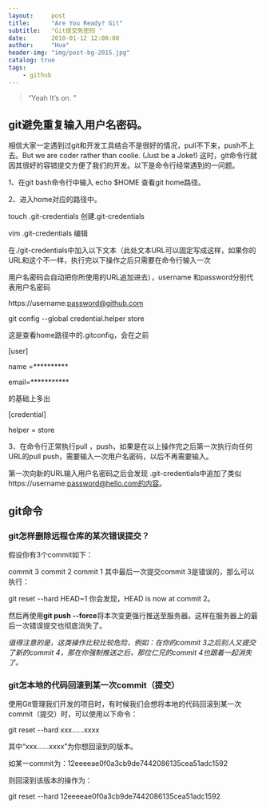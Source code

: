 ```yaml
---
layout:     post
title:      "Are You Ready? Git"
subtitle:   "Git提交免密码 "
date:       2018-01-12 12:00:00
author:     "Hua"
header-img: "img/post-bg-2015.jpg"
catalog: true
tags:
    - github
---
```


>“Yeah It’s on. ”

##     git避免重复输入用户名密码。
相信大家一定遇到过git和开发工具结合不是很好的情况，pull不下来，push不上去。But we are coder rather than  coolie.  (Just be a Joke!)  这时，git命令行就因其很好的容错提交方便了我们的开发。以下是命令行经常遇到的一问题。



1、在git bash命令行中输入   echo $HOME  查看git home路径。

2、进入home对应的路径中。

touch .git-credentials    创建.git-credentials

vim .git-credentials 编辑

在./git-credentials中加入以下文本（此处文本URL可以固定写成这样，如果你的URL和这个不一样，执行完以下操作之后只需要在命令行输入一次

用户名密码会自动把你所使用的URL追加进去），username 和password分别代表用户名密码

https://username:password@github.com

git config --global credential.helper store

这是查看home路径中的.gitconfig，会在之前

[user]

name =**********

email=***********

的基础上多出

[credential]

helper = store

3、在命令行正常执行pull ，push，如果是在以上操作完之后第一次执行向任何URL的pull push，需要输入一次用户名密码，以后不再需要输入。

第一次向新的URL输入用户名密码之后会发现 .git-credentials中追加了类似 https://username:password@hello.com的内容。

## git命令
### git怎样删除远程仓库的某次错误提交？

假设你有3个commit如下：

commit 3
commit 2
commit 1
其中最后一次提交commit 3是错误的，那么可以执行：

git reset --hard HEAD~1
你会发现，HEAD is now at commit 2。

然后再使用**git push --force**将本次变更强行推送至服务器。这样在服务器上的最后一次错误提交也彻底消失了。

*值得注意的是，这类操作比较比较危险，例如：在你的commit 3之后别人又提交了新的commit 4，那在你强制推送之后，那位仁兄的commit 4也跟着一起消失了。*

### git怎本地的代码回滚到某一次commit（提交）
使用Git管理我们开发的项目时，有时候我们会想将本地的代码回滚到某一次commit（提交）时，可以使用以下命令：

git reset --hard xxx......xxxx

其中“xxx......xxxx”为你想回滚到的版本。

如某一commit为：12eeeeae0f0a3cb9de7442086135cea51adc1592

则回滚到该版本的操作为：

git reset --hard 12eeeeae0f0a3cb9de7442086135cea51adc1592


